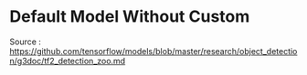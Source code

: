 # Default Model Without Custom
Source : https://github.com/tensorflow/models/blob/master/research/object_detection/g3doc/tf2_detection_zoo.md
